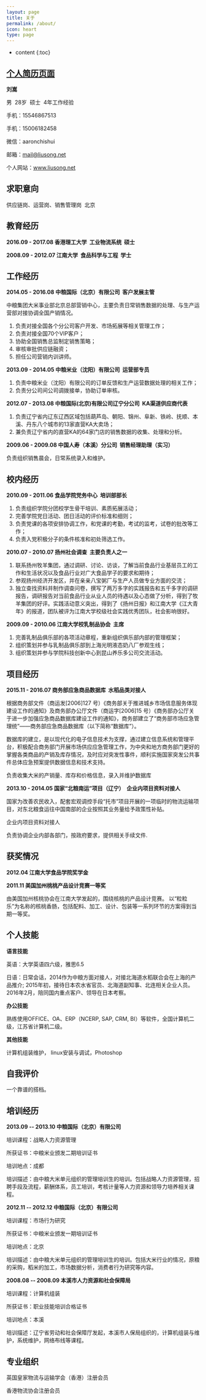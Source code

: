 ```yaml
---
layout: page
title: 关于
permalink: /about/
icon: heart
type: page
---
```

* content
{:toc}
## [个人简历页面](http://me.liusong.net)

**刘嵩**

男  28岁  硕士  4年工作经验

手机：15546867513

手机：15006182458

微信：aaronchishui

邮箱：mail@liusong.net

个人网站：www.liusong.net

## 求职意向

供应链岗、运营岗、销售管理岗  北京

## 教育经历

**2016.09 - 2017.08		香港理工大学  工业物流系统  硕士**

**2008.09 - 2012.07		江南大学  食品科学与工程  学士**

## 工作经历

**2014.05 - 2016.08	中粮国际（北京）有限公司  客户发展主管**

中粮集团大米事业部北京总部营销中心，主要负责日常销售数据的处理、与生产运营部对接协调全国产销情况。
1. 负责对接全国各个分公司客户开发、市场拓展等相关管理工作；
2. 负责对接全国70个VIP客户；
3. 协助全国销售总监制定销售策略；
4. 审核审批供应链融资；
5. 担任公司营销内训讲师。

**2013.09 - 2014.05	中粮米业（沈阳）有限公司  运营部专员**
1. 负责中粮米业（沈阳）有限公司的订单反馈和生产运营数据处理的相关工作；
2. 负责分公司间公司调拨接单，协助订单审核。

**2012.07 - 2013.08	中粮国际(北京)有限公司辽宁分公司  KA渠道供应商代表**
1. 负责辽宁省内辽东辽西区域包括葫芦岛、朝阳、锦州、阜新、铁岭、抚顺、本溪、丹东八个城市的13家直营KA大卖场；
2. 兼负责辽宁省内的直营KA的64家门店的销售数据的收集、处理和分析。

**2009.06 - 2009.08	中国人寿（本溪）分公司  销售经理助理（实习）**

负责组织销售晨会，日常系统录入和维护。

## 校内经历

**2010.09 - 2011.06	食品学院党务中心  培训部部长**
1. 负责组织学院分团校学生骨干培训、素质拓展活动；
2. 完善学院党日活动、团日活动的评价标准和细则；
3. 负责党课的各项安排协调工作，和党课的考勤，考试的监考，试卷的批改等工作；
4. 负责入党积极分子的条件核准和初处筛选工作。

**2010.07 - 2010.07	扬州社会调查  主要负责人之一**
1. 联系扬州牧羊集团，通过调研、讨论、访谈，了解当前食品行业基层员工的工作和生活状况以及食品行业对广大食品学子的要求和期待；
2. 参观扬州经济开发区，并在亲亲八宝粥厂与生产人员做专业方面的交流；
3. 独立查找资料并制作调查问卷，撰写了两万多字的实践报告和五千多字的调研报告，调研报告对当前食品行业从业人员的待遇以及心态做了分析，得到了牧羊集团的好评。实践活动意义突出，得到了《扬州日报》和江南大学《江大青年》的报道，团队被评为江南大学校级社会实践优秀团队，社会影响很好。

**2009.09 - 2010.06	江南大学校乳制品协会  主席**
1. 完善乳制品俱乐部的各项活动章程，重新组织俱乐部内部的管理框架；
2. 组织策划并参与乳制品俱乐部到上海光明液态奶八厂参观生线；
3. 组织策划并参与学院科技创新中心到昆山养乐多公司交流活动。

## 项目经历

**2015.11 - 2016.07	商务部应急商品数据库  水稻品类对接人**

根据商务部文件（商运发[2006]127 号）《商务部关于推进城乡市场信息服务体现建设工作的通知》及商务部办公厅文件（商运字[2006]15 号）《商务部办公厅关于进一步加强应急商品数据库建设工作的通知》，商务部建立了“商务部市场应急管理统”——商务部应急商品数据库（以下简称“数据库”）。 

数据库的建立，是以现代化的电子信息技术为支撑，通过建立信息系统和管理平台，积极配合商务部门开展市场供应应急管理工作，为中央和地方商务部门更好的掌握各类商品的产销及库存情况，及时应对突发性事件，顺利实施国家突发公共事件总体应急预案提供数据信息和技术支持。

负责收集大米的产销量、库存和价格信息，录入并维护数据库

**2013.10 - 2014.05	国家“北粮南运”项目（辽宁）  企业内项目资料对接人**

国家为改善农民收入，配套宏观调控手段“托市”项目开展的一项临时的物流运输项目，对东北粮食运往中国南部的企业按照其业务量给予政策性补贴。

企业内项目资料对接人

负责协调企业内部各部门，按政府要求，提供相关手续文件.

## 获奖情况

**2012.04	江南大学食品学院奖学金**

**2011.11	美国加州桃桃产品设计竞赛一等奖**

由美国加州核桃协会在江南大学发起的，围绕核桃的产品设计竞赛。 以“粒粒乐”为名称的核桃香肠，包括配料、加工、设计、包装等一系列环节的方案得到当期一等奖。

## 个人技能

**语言技能**

英语：大学英语四六级，雅思6.5

日语：日常会话，2014作为中粮方面对接人，对接北海道水稻联合会在上海的产品推介; 2015年初，接待日本农水省官员、北海道副知事、北连相关企业人员。2016年2月，陪同国内重点客户、领导在日本考察。

**办公技能**

熟练使用OFFICE、OA、ERP（NCERP, SAP, CRM, BI）等软件，全国计算机二级，江苏省计算机二级。

**其他技能**

计算机组装维护， linux安装与调试，Photoshop

## 自我评价

一个靠谱的搭档。

## 培训经历

**2013.09 -- 2013.10 中粮国际（北京）有限公司**

培训课程：战略人力资源管理

所获证书：中粮米业颁发二期培训证书

培训地点：成都

培训描述：由中粮大米单元组织的管理培训生的培训。包括战略人力资源管理，招聘手段及流程，薪酬体系，员工培训，考核计量等人力资源和领导力培养相关课程。

**2012.11 -- 2012.12 中粮国际（北京）有限公司**

培训课程：市场行为研究

所获证书：中粮米业颁发一期培训证书

培训地点：北京

培训描述：由中粮大米单元组织的管理培训生的培训。包括大米行业的情况，原粮的采购，稻米的加工，市场数据分析，消费者行为研究等内容。

**2008.08 -- 2008.09 本溪市人力资源和社会保障局**

培训课程：计算机组装

所获证书：职业技能培训合格证书

培训地点：本溪

培训描述：辽宁省劳动和社会保障厅发起，本溪市人保局组织的，计算机组装与维护，系统维护，网络布线等课程。

## 专业组织

英国皇家物流与运输学会（香港）注册会员

香港物流协会注册会员
